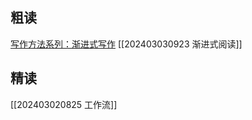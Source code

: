 ## 粗读
[写作方法系列：渐进式写作](https://zhuanlan.zhihu.com/p/581625806)
[[202403030923 渐进式阅读]]

## 精读
[[202403020825 工作流]]